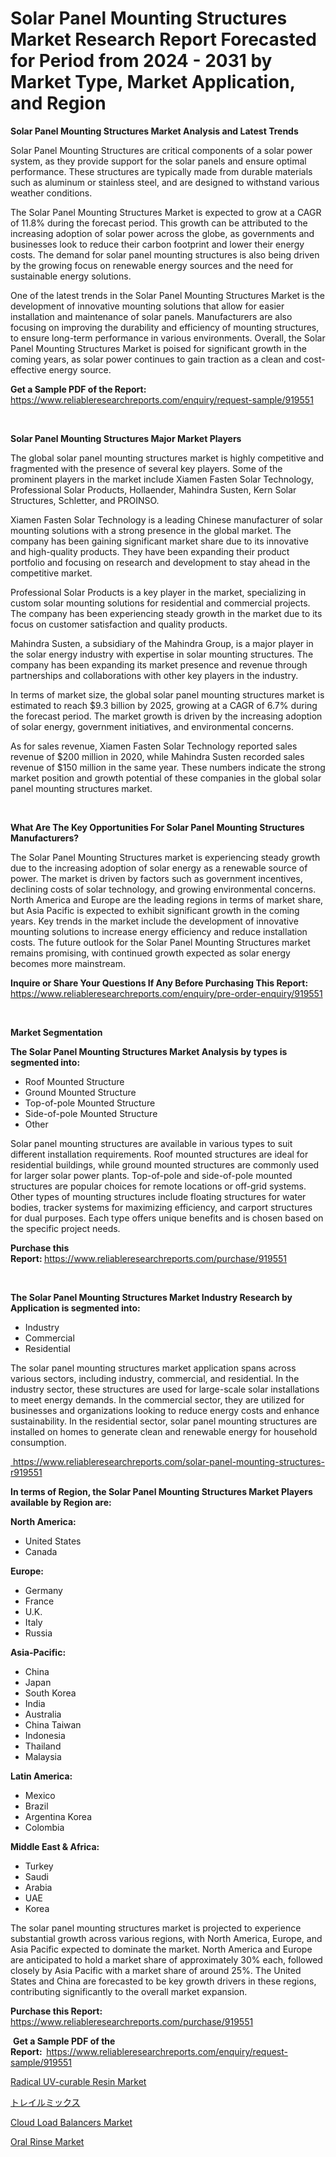 <p><h1>Solar Panel Mounting Structures Market Research Report Forecasted for Period from 2024 -  2031 by Market Type, Market Application, and Region</h1></p><p><strong>Solar Panel Mounting Structures Market Analysis and Latest Trends</strong></p>
<p><p>Solar Panel Mounting Structures are critical components of a solar power system, as they provide support for the solar panels and ensure optimal performance. These structures are typically made from durable materials such as aluminum or stainless steel, and are designed to withstand various weather conditions.</p><p>The Solar Panel Mounting Structures Market is expected to grow at a CAGR of 11.8% during the forecast period. This growth can be attributed to the increasing adoption of solar power across the globe, as governments and businesses look to reduce their carbon footprint and lower their energy costs. The demand for solar panel mounting structures is also being driven by the growing focus on renewable energy sources and the need for sustainable energy solutions.</p><p>One of the latest trends in the Solar Panel Mounting Structures Market is the development of innovative mounting solutions that allow for easier installation and maintenance of solar panels. Manufacturers are also focusing on improving the durability and efficiency of mounting structures, to ensure long-term performance in various environments. Overall, the Solar Panel Mounting Structures Market is poised for significant growth in the coming years, as solar power continues to gain traction as a clean and cost-effective energy source.</p></p>
<p><strong>Get a Sample PDF of the Report:&nbsp;</strong> <a href="https://www.reliableresearchreports.com/enquiry/request-sample/919551">https://www.reliableresearchreports.com/enquiry/request-sample/919551</a></p>
<p>&nbsp;</p>
<p><strong>Solar Panel Mounting Structures Major Market Players</strong></p>
<p><p>The global solar panel mounting structures market is highly competitive and fragmented with the presence of several key players. Some of the prominent players in the market include Xiamen Fasten Solar Technology, Professional Solar Products, Hollaender, Mahindra Susten, Kern Solar Structures, Schletter, and PROINSO.</p><p>Xiamen Fasten Solar Technology is a leading Chinese manufacturer of solar mounting solutions with a strong presence in the global market. The company has been gaining significant market share due to its innovative and high-quality products. They have been expanding their product portfolio and focusing on research and development to stay ahead in the competitive market.</p><p>Professional Solar Products is a key player in the market, specializing in custom solar mounting solutions for residential and commercial projects. The company has been experiencing steady growth in the market due to its focus on customer satisfaction and quality products.</p><p>Mahindra Susten, a subsidiary of the Mahindra Group, is a major player in the solar energy industry with expertise in solar mounting structures. The company has been expanding its market presence and revenue through partnerships and collaborations with other key players in the industry.</p><p>In terms of market size, the global solar panel mounting structures market is estimated to reach $9.3 billion by 2025, growing at a CAGR of 6.7% during the forecast period. The market growth is driven by the increasing adoption of solar energy, government initiatives, and environmental concerns.</p><p>As for sales revenue, Xiamen Fasten Solar Technology reported sales revenue of $200 million in 2020, while Mahindra Susten recorded sales revenue of $150 million in the same year. These numbers indicate the strong market position and growth potential of these companies in the global solar panel mounting structures market.</p></p>
<p>&nbsp;</p>
<p><strong>What Are The Key Opportunities For Solar Panel Mounting Structures Manufacturers?</strong></p>
<p><p>The Solar Panel Mounting Structures market is experiencing steady growth due to the increasing adoption of solar energy as a renewable source of power. The market is driven by factors such as government incentives, declining costs of solar technology, and growing environmental concerns. North America and Europe are the leading regions in terms of market share, but Asia Pacific is expected to exhibit significant growth in the coming years. Key trends in the market include the development of innovative mounting solutions to increase energy efficiency and reduce installation costs. The future outlook for the Solar Panel Mounting Structures market remains promising, with continued growth expected as solar energy becomes more mainstream.</p></p>
<p><strong>Inquire or Share Your Questions If Any Before Purchasing This Report:</strong> <a href="https://www.reliableresearchreports.com/enquiry/pre-order-enquiry/919551">https://www.reliableresearchreports.com/enquiry/pre-order-enquiry/919551</a></p>
<p>&nbsp;</p>
<p><strong>Market Segmentation</strong></p>
<p><strong>The Solar Panel Mounting Structures Market Analysis by types is segmented into:</strong></p>
<p><ul><li>Roof Mounted Structure</li><li>Ground Mounted Structure</li><li>Top-of-pole Mounted Structure</li><li>Side-of-pole Mounted Structure</li><li>Other</li></ul></p>
<p><p>Solar panel mounting structures are available in various types to suit different installation requirements. Roof mounted structures are ideal for residential buildings, while ground mounted structures are commonly used for larger solar power plants. Top-of-pole and side-of-pole mounted structures are popular choices for remote locations or off-grid systems. Other types of mounting structures include floating structures for water bodies, tracker systems for maximizing efficiency, and carport structures for dual purposes. Each type offers unique benefits and is chosen based on the specific project needs.</p></p>
<p><strong>Purchase this Report:&nbsp;</strong><a href="https://www.reliableresearchreports.com/purchase/919551">https://www.reliableresearchreports.com/purchase/919551</a></p>
<p>&nbsp;</p>
<p><strong>The Solar Panel Mounting Structures Market Industry Research by Application is segmented into:</strong></p>
<p><ul><li>Industry</li><li>Commercial</li><li>Residential</li></ul></p>
<p><p>The solar panel mounting structures market application spans across various sectors, including industry, commercial, and residential. In the industry sector, these structures are used for large-scale solar installations to meet energy demands. In the commercial sector, they are utilized for businesses and organizations looking to reduce energy costs and enhance sustainability. In the residential sector, solar panel mounting structures are installed on homes to generate clean and renewable energy for household consumption.</p></p>
<p><a href="https://www.reliableresearchreports.com/solar-panel-mounting-structures-r919551">&nbsp;https://www.reliableresearchreports.com/solar-panel-mounting-structures-r919551</a></p>
<p><strong>In terms of Region, the Solar Panel Mounting Structures Market Players available by Region are:</strong></p>
<p>
    <p> <strong> North America: </strong>
        <ul>
            <li>United States</li>
            <li>Canada</li>
        </ul>
        </p> 
    <p> <strong> Europe: </strong>
        <ul>
            <li>Germany</li>
            <li>France</li>
            <li>U.K.</li>
            <li>Italy</li>
            <li>Russia</li>
        </ul>
        </p> 
    <p> <strong> Asia-Pacific: </strong>
        <ul>
            <li>China</li>
            <li>Japan</li>
            <li>South Korea</li>
            <li>India</li>
            <li>Australia</li>
            <li>China Taiwan</li>
            <li>Indonesia</li>
            <li>Thailand</li>
            <li>Malaysia</li>
        </ul>
        </p> 
    <p> <strong> Latin America: </strong>
        <ul>
            <li>Mexico</li>
            <li>Brazil</li>
            <li>Argentina Korea</li>
            <li>Colombia</li>
        </ul>
        </p> 
    <p> <strong> Middle East & Africa: </strong>
        <ul>
            <li>Turkey</li>
            <li>Saudi</li>
            <li>Arabia</li>
            <li>UAE</li>
            <li>Korea</li>
        </ul>
    </p>
    </p>
<p><p>The solar panel mounting structures market is projected to experience substantial growth across various regions, with North America, Europe, and Asia Pacific expected to dominate the market. North America and Europe are anticipated to hold a market share of approximately 30% each, followed closely by Asia Pacific with a market share of around 25%. The United States and China are forecasted to be key growth drivers in these regions, contributing significantly to the overall market expansion.</p></p>
<p><strong>Purchase this Report: </strong><a href="https://www.reliableresearchreports.com/purchase/919551">https://www.reliableresearchreports.com/purchase/919551</a></p>
<p>&nbsp;<strong>Get a Sample PDF of the Report:&nbsp;&nbsp;</strong><a href="https://www.reliableresearchreports.com/enquiry/request-sample/919551">https://www.reliableresearchreports.com/enquiry/request-sample/919551</a></p>
<p><strong></strong></p>
<p><p><a href="https://issuu.com/reportprime-2/docs/radical-uv-curable-resin-market-size-2030.pptx">Radical UV-curable Resin Market</a></p><p><a href="https://github.com/deonnorth8/Market-Research-Report-List-1/blob/main/682012452589.md">トレイルミックス</a></p><p><a href="https://github.com/brenzgnarento/Market-Research-Report-List-2/blob/main/cloud-load-balancers-market.md">Cloud Load Balancers Market</a></p><p><a href="https://github.com/MyrtisWest1/Market-Research-Report-List-1/blob/main/oral-rinse-market.md">Oral Rinse Market</a></p></p>
